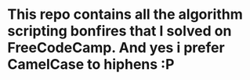 # This repo contains all the algorithm scripting bonfires that I solved on FreeCodeCamp. And yes i prefer CamelCase to hiphens :P

